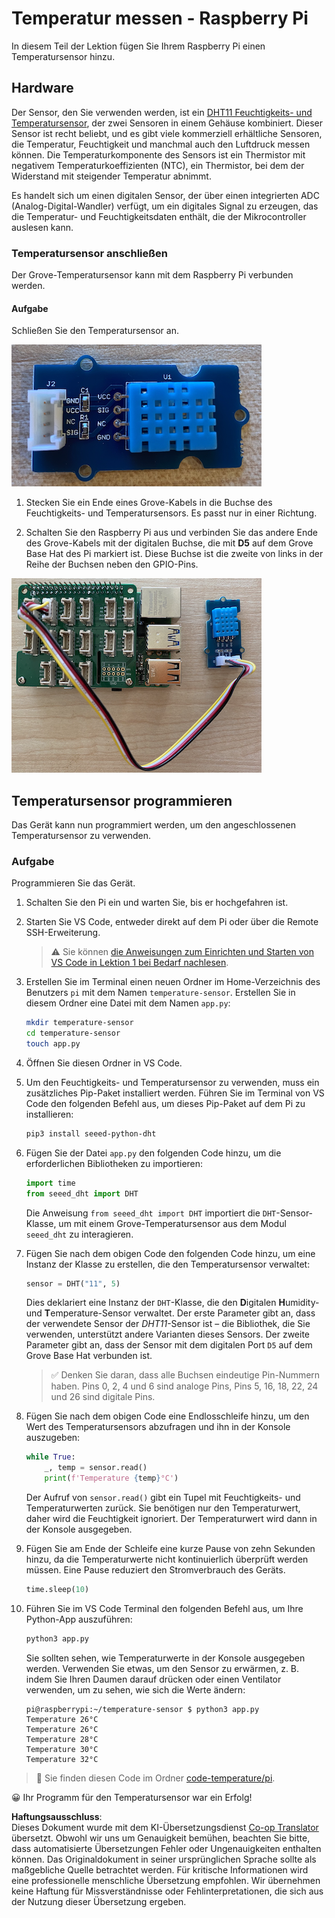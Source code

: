<!--
CO_OP_TRANSLATOR_METADATA:
{
  "original_hash": "7678f7c67b97ee52d5727496dcd7d346",
  "translation_date": "2025-08-25T21:22:14+00:00",
  "source_file": "2-farm/lessons/1-predict-plant-growth/pi-temp.md",
  "language_code": "de"
}
-->
# Temperatur messen - Raspberry Pi

In diesem Teil der Lektion fügen Sie Ihrem Raspberry Pi einen Temperatursensor hinzu.

## Hardware

Der Sensor, den Sie verwenden werden, ist ein [DHT11 Feuchtigkeits- und Temperatursensor](https://www.seeedstudio.com/Grove-Temperature-Humidity-Sensor-DHT11.html), der zwei Sensoren in einem Gehäuse kombiniert. Dieser Sensor ist recht beliebt, und es gibt viele kommerziell erhältliche Sensoren, die Temperatur, Feuchtigkeit und manchmal auch den Luftdruck messen können. Die Temperaturkomponente des Sensors ist ein Thermistor mit negativem Temperaturkoeffizienten (NTC), ein Thermistor, bei dem der Widerstand mit steigender Temperatur abnimmt.

Es handelt sich um einen digitalen Sensor, der über einen integrierten ADC (Analog-Digital-Wandler) verfügt, um ein digitales Signal zu erzeugen, das die Temperatur- und Feuchtigkeitsdaten enthält, die der Mikrocontroller auslesen kann.

### Temperatursensor anschließen

Der Grove-Temperatursensor kann mit dem Raspberry Pi verbunden werden.

#### Aufgabe

Schließen Sie den Temperatursensor an.

![Ein Grove-Temperatursensor](../../../../../translated_images/grove-dht11.07f8eafceee170043efbb53e1d15722bd4e00fbaa9ff74290b57e9f66eb82c17.de.png)

1. Stecken Sie ein Ende eines Grove-Kabels in die Buchse des Feuchtigkeits- und Temperatursensors. Es passt nur in einer Richtung.

1. Schalten Sie den Raspberry Pi aus und verbinden Sie das andere Ende des Grove-Kabels mit der digitalen Buchse, die mit **D5** auf dem Grove Base Hat des Pi markiert ist. Diese Buchse ist die zweite von links in der Reihe der Buchsen neben den GPIO-Pins.

![Der Grove-Temperatursensor ist mit der Buchse A0 verbunden](../../../../../translated_images/pi-temperature-sensor.3ff82fff672c8e565ef25a39d26d111de006b825a7e0867227ef4e7fbff8553c.de.png)

## Temperatursensor programmieren

Das Gerät kann nun programmiert werden, um den angeschlossenen Temperatursensor zu verwenden.

### Aufgabe

Programmieren Sie das Gerät.

1. Schalten Sie den Pi ein und warten Sie, bis er hochgefahren ist.

1. Starten Sie VS Code, entweder direkt auf dem Pi oder über die Remote SSH-Erweiterung.

    > ⚠️ Sie können [die Anweisungen zum Einrichten und Starten von VS Code in Lektion 1 bei Bedarf nachlesen](../../../1-getting-started/lessons/1-introduction-to-iot/pi.md).

1. Erstellen Sie im Terminal einen neuen Ordner im Home-Verzeichnis des Benutzers `pi` mit dem Namen `temperature-sensor`. Erstellen Sie in diesem Ordner eine Datei mit dem Namen `app.py`:

    ```sh
    mkdir temperature-sensor
    cd temperature-sensor
    touch app.py
    ```

1. Öffnen Sie diesen Ordner in VS Code.

1. Um den Feuchtigkeits- und Temperatursensor zu verwenden, muss ein zusätzliches Pip-Paket installiert werden. Führen Sie im Terminal von VS Code den folgenden Befehl aus, um dieses Pip-Paket auf dem Pi zu installieren:

    ```sh
    pip3 install seeed-python-dht
    ```

1. Fügen Sie der Datei `app.py` den folgenden Code hinzu, um die erforderlichen Bibliotheken zu importieren:

    ```python
    import time
    from seeed_dht import DHT
    ```

    Die Anweisung `from seeed_dht import DHT` importiert die `DHT`-Sensor-Klasse, um mit einem Grove-Temperatursensor aus dem Modul `seeed_dht` zu interagieren.

1. Fügen Sie nach dem obigen Code den folgenden Code hinzu, um eine Instanz der Klasse zu erstellen, die den Temperatursensor verwaltet:

    ```python
    sensor = DHT("11", 5)
    ```

    Dies deklariert eine Instanz der `DHT`-Klasse, die den **D**igitalen **H**umidity- und **T**emperature-Sensor verwaltet. Der erste Parameter gibt an, dass der verwendete Sensor der *DHT11*-Sensor ist – die Bibliothek, die Sie verwenden, unterstützt andere Varianten dieses Sensors. Der zweite Parameter gibt an, dass der Sensor mit dem digitalen Port `D5` auf dem Grove Base Hat verbunden ist.

    > ✅ Denken Sie daran, dass alle Buchsen eindeutige Pin-Nummern haben. Pins 0, 2, 4 und 6 sind analoge Pins, Pins 5, 16, 18, 22, 24 und 26 sind digitale Pins.

1. Fügen Sie nach dem obigen Code eine Endlosschleife hinzu, um den Wert des Temperatursensors abzufragen und ihn in der Konsole auszugeben:

    ```python
    while True:
        _, temp = sensor.read()
        print(f'Temperature {temp}°C')
    ```

    Der Aufruf von `sensor.read()` gibt ein Tupel mit Feuchtigkeits- und Temperaturwerten zurück. Sie benötigen nur den Temperaturwert, daher wird die Feuchtigkeit ignoriert. Der Temperaturwert wird dann in der Konsole ausgegeben.

1. Fügen Sie am Ende der Schleife eine kurze Pause von zehn Sekunden hinzu, da die Temperaturwerte nicht kontinuierlich überprüft werden müssen. Eine Pause reduziert den Stromverbrauch des Geräts.

    ```python
    time.sleep(10)
    ```

1. Führen Sie im VS Code Terminal den folgenden Befehl aus, um Ihre Python-App auszuführen:

    ```sh
    python3 app.py
    ```

    Sie sollten sehen, wie Temperaturwerte in der Konsole ausgegeben werden. Verwenden Sie etwas, um den Sensor zu erwärmen, z. B. indem Sie Ihren Daumen darauf drücken oder einen Ventilator verwenden, um zu sehen, wie sich die Werte ändern:

    ```output
    pi@raspberrypi:~/temperature-sensor $ python3 app.py 
    Temperature 26°C
    Temperature 26°C
    Temperature 28°C
    Temperature 30°C
    Temperature 32°C
    ```

> 💁 Sie finden diesen Code im Ordner [code-temperature/pi](../../../../../2-farm/lessons/1-predict-plant-growth/code-temperature/pi).

😀 Ihr Programm für den Temperatursensor war ein Erfolg!

**Haftungsausschluss**:  
Dieses Dokument wurde mit dem KI-Übersetzungsdienst [Co-op Translator](https://github.com/Azure/co-op-translator) übersetzt. Obwohl wir uns um Genauigkeit bemühen, beachten Sie bitte, dass automatisierte Übersetzungen Fehler oder Ungenauigkeiten enthalten können. Das Originaldokument in seiner ursprünglichen Sprache sollte als maßgebliche Quelle betrachtet werden. Für kritische Informationen wird eine professionelle menschliche Übersetzung empfohlen. Wir übernehmen keine Haftung für Missverständnisse oder Fehlinterpretationen, die sich aus der Nutzung dieser Übersetzung ergeben.